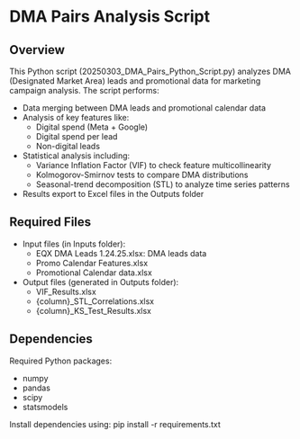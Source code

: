 # DMA Pairs Analysis Script

## Overview
This Python script (20250303_DMA_Pairs_Python_Script.py) analyzes DMA (Designated Market Area) leads and promotional data for marketing campaign analysis. The script performs:

- Data merging between DMA leads and promotional calendar data
- Analysis of key features like:
  - Digital spend (Meta + Google)
  - Digital spend per lead 
  - Non-digital leads
- Statistical analysis including:
  - Variance Inflation Factor (VIF) to check feature multicollinearity
  - Kolmogorov-Smirnov tests to compare DMA distributions
  - Seasonal-trend decomposition (STL) to analyze time series patterns
- Results export to Excel files in the Outputs folder

## Required Files
- Input files (in Inputs folder):
  - EQX DMA Leads 1.24.25.xlsx: DMA leads data
  - Promo Calendar Features.xlsx
  - Promotional Calendar data.xlsx
- Output files (generated in Outputs folder):
  - VIF_Results.xlsx
  - {column}_STL_Correlations.xlsx 
  - {column}_KS_Test_Results.xlsx

## Dependencies
Required Python packages:
- numpy
- pandas 
- scipy
- statsmodels

Install dependencies using:
pip install -r requirements.txt